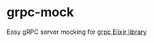 # grpc-mock
Easy gRPC server mocking for [grpc Elixir library](https://github.com/tony612/grpc-elixir)
